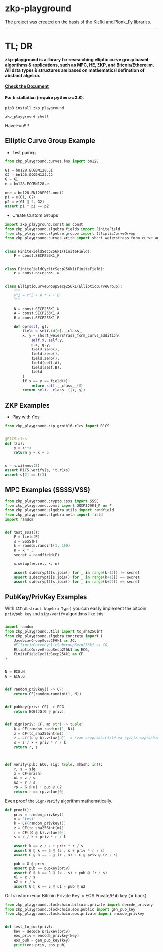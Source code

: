 zkp-playground
===================

The project was created on the basis of the [Klefki](https://zeroprophet.github.io/klefki/) and [Plonk_Py](https://github.com/ETHorHIL/Plonk_Py) libraries.

----------------------

# TL; DR

**zkp-playground is a library for researching elliptic curve group based algorithms & applications, such as MPC, HE, ZKP, and Bitcoin/Ethereum. All data types & structures are based on mathematical defination of abstract algebra.**

#### [Check the Document](https://ryankung.github.io/klefki)


#### For Installation (require python>=3.6):

```shell
pip3 install zkp_playground

zkp_playground shell
```

Have Fun!!!!

## Elliptic Curve Group Example

* Test pairing

```python
from zkp_playground.curves.bns import bn128

G1 = bn128.ECGBN128.G1
G2 = bn128.ECGBN128.G2
G = G1
e = bn128.ECGBN128.e

one = bn128.BN128FP12.one()
p1 = e(G1, G2)
p2 = e(G1 @ 2, G2)
assert p1 * p1 == p2
```

* Create Custom Groups

```python
import zkp_playground.const as const
from zkp_playground.algebra.fields import FiniteField
from zkp_playground.algebra.groups import EllipticCurveGroup
from zkp_playground.curves.arith import short_weierstrass_form_curve_addition


class FiniteFieldSecp256k1(FiniteField):
    P = const.SECP256K1_P


class FiniteFieldCyclicSecp256k1(FiniteField):
    P = const.SECP256K1_N


class EllipticCurveGroupSecp256k1(EllipticCurveGroup):
    """
    y^2 = x^3 + A * x + B
    """

    N = const.SECP256K1_N
    A = const.SECP256K1_A
    B = const.SECP256K1_B

    def op(self, g):
        field = self.id[0].__class__
        x, y = short_weierstrass_form_curve_addition(
            self.x, self.y,
            g.x, g.y,
            field.zero(),
            field.zero(),
            field.zero(),
            field(self.A),
            field(self.B),
            field
        )
        if x == y == field(0):
            return self.__class__(0)
        return self.__class__((x, y))

```


## ZKP Examples

* Play with r1cs

```python
from zkp_playground.zkp.groth16.r1cs import R1CS


@R1CS.r1cs
def t(x):
    y = x**3
    return y + x + 5


s = t.witness(3)
assert R1CS.verify(s, *t.r1cs)
assert s[2] == t(3)
```


## MPC Examples (SSSS/VSS)

```python
from zkp_playground.crypto.ssss import SSSS
from zkp_playground.const import SECP256K1_P as P
from zkp_playground.algebra.utils import randfield
from zkp_playground.algebra.meta import field
import random


def test_ssss():
    F = field(P)
    s = SSSS(F)
    k = random.randint(1, 100)
    n = k * 3
    secret = randfield(F)

    s.setup(secret, k, n)

    assert s.decrypt([s.join() for _ in range(k-1)]) != secret
    assert s.decrypt([s.join() for _ in range(k+1)]) == secret
    assert s.decrypt([s.join() for _ in range(k+2)]) == secret

```


## PubKey/PrivKey Examples

With `AAT(Abstract Algebra Type)` you can easily implement the bitcoin `priv/pub key` and `sign/verify` algorithms like this:

```python

import random
from zkp_playground.utils import to_sha256int
from zkp_playground.algebra.concrete import (
    JacobianGroupSecp256k1 as JG,
    #EllipticCurveCyclicSubgroupSecp256k1 as CG,
    EllipticCurveGroupSecp256k1 as ECG,
    FiniteFieldCyclicSecp256k1 as CF
)


N = ECG.N
G = ECG.G


def random_privkey() -> CF:
    return CF(random.randint(1, N))


def pubkey(priv: CF) -> ECG:
    return ECG(JG(G @ priv))


def sign(priv: CF, m: str) -> tuple:
    k = CF(random.randint(1, N))
    z = CF(to_sha256int(m))
    r = CF((G @ k).value[0])  # From Secp256k1Field to CyclicSecp256k1Field
    s = z / k + priv * r / k
    return r, s



def verify(pub: ECG, sig: tuple, mhash: int):
    r, s = sig
    z = CF(mhash)
    u1 = z / s
    u2 = r / s
    rp = G @ u1 + pub @ u2
    return r == rp.value[0]

```

Even proof the `Sign/Verify` algorithm mathematically.


```python
def proof():
    priv = random_privkey()
    m = 'test'
    k = CF(random_privkey())
    z = CF(to_sha256int(m))
    r = CF((G @ k).value[0])
    s = z / k + priv * r / k

    assert k == z / s + priv * r / s
    assert G @ k == G @ (z / s + priv * r / s)
    assert G @ k == G @ (z / s) + G @ priv @ (r / s)

    pub = G @ priv
    assert pub == pubkey(priv)
    assert G @ k == G @ (z / s) + pub @ (r / s)
    u1 = z / s
    u2 = r / s
    assert G @ k == G @ u1 + pub @ u2


```

Or transform your Bitcoin Private Key to EOS Private/Pub key (or back)

```python
from zkp_playground.blockchain.bitcoin.private import decode_privkey
from zkp_playground.blockchain.eos.public import gen_pub_key
from zkp_playground.blockchain.eos.private import encode_privkey


def test_to_eos(priv):
    key = decode_privkey(priv)
    eos_priv = encode_privkey(key)
    eos_pub = gen_pub_key(key)
    print(eos_priv, eos_pub)

```
